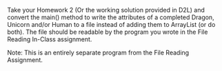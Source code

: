 Take your Homework 2 (Or the working solution provided in D2L) and convert the main() method to write the attributes of a completed Dragon, Unicorn and/or Human to a file instead of adding them to ArrayList (or do both).  The file should be readable by the program you wrote in the File Reading In-Class assignment.

Note:  This is an entirely separate program from the File Reading Assignment.
